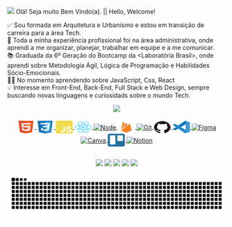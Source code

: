 <img src=https://github.com/TheDudeThatCode/TheDudeThatCode/blob/master/Assets/Hi.gif width="30"> Olá! Seja muito Bem Vindo(a). || Hello, Welcome!

✅ Sou formada em Arquitetura e Urbanismo e estou em transição de carreira para a área Tech.<br>
👜 Toda a minha experiência profissional foi na área administrativa, onde aprendi a me organizar, planejar, trabalhar em equipe e a me comunicar.<br>
📚 Graduada da 6º Geração do Bootcamp da <Laboratória Brasil>, onde aprendi sobre Metodologia Ágil, Lógica de Programação e Habilidades Sócio-Emocionais.<br>
✍🏻 No momento aprendendo sobre JavaScript, Css, React<br>
💡 Interesse em Front-End, Back-End, Full Stack e Web Design, sempre buscando novas linguagens e curiosidads sobre o mundo Tech.

 <div align="center">
  <a href="https://github.com/biancacristinaalves">
  <img height="150em" src="https://github-readme-stats.vercel.app/api/top-langs/?username=biancacristinaalves&layout=compact&langs_count=7&theme=dracula"/>
</div>
<div style="display: inline_block" align="center"><br>
  <img align="center" alt="HTML" height="30" width="40" src="https://raw.githubusercontent.com/devicons/devicon/master/icons/html5/html5-original.svg">
  <img align="center" alt="CSS" height="30" width="40" src="https://raw.githubusercontent.com/devicons/devicon/master/icons/css3/css3-original.svg">
  <img align="center" alt="JavaScript" height="30" width="40" src="https://github.com/devicons/devicon/blob/master/icons/javascript/javascript-plain.svg">
  <img align="center" alt="React" height="30" width="40" src="https://raw.githubusercontent.com/devicons/devicon/master/icons/react/react-original.svg">
  <img align="center" alt="Node" height="30" width="40" src="https://cdn.jsdelivr.net/gh/devicons/devicon/icons/nodejs/nodejs-original.svg">
  <img align="center" alt="Firebase" height="30" width="40" src="https://raw.githubusercontent.com/devicons/devicon/master/icons/firebase/firebase-plain.svg">
  <img align="center" alt="Git" height="30" width="40" src="https://cdn.jsdelivr.net/gh/devicons/devicon/icons/git/git-original.svg">
  <img align="center" alt="GitHub" height="30" width="40" src="https://github.com/devicons/devicon/blob/master/icons/github/github-original.svg">
  <img align="center" alt="VS Code" height="30" width="40" src="https://github.com/devicons/devicon/blob/master/icons/vscode/vscode-original.svg">
  <img align="center" alt="Figma" height="30" width="40" src="https://cdn.jsdelivr.net/gh/devicons/devicon/icons/figma/figma-original.svg">
  <img align="center" alt="Canva" height="30" width="40" src="https://cdn.jsdelivr.net/gh/devicons/devicon/icons/canva/canva-original.svg">
  <img align="center" alt="Trello" height="30" width="40" src="https://github.com/devicons/devicon/blob/master/icons/trello/trello-plain.svg">
  <img align="center" alt="Notion" height="40" width="40" src="https://ik.imagekit.io/llneva6qvex/unnamed-removebg-preview__1__iPIv_JO89nrw.png?updatedAt=1635447249570"> 
</div> 

  ##
 
<div align="center"> 
  <a href="mailto:biancaacristinaalves@gmail.com"><img src="https://img.shields.io/badge/Gmail-D14836?style=for-the-badge&logo=gmail&logoColor=white" target="_blank"></a>
  <a href="https://www.linkedin.com/in/bianca-cristina-alves1" target="_blank"><img src="https://img.shields.io/badge/LinkedIn-0077B5?style=for-the-badge&logo=linkedin&logoColor=white" target="_blank"></a> 
  <a href="https://www.instagram.com/biavizentim/" target="_blank"><img src="https://img.shields.io/badge/Instagram-E4405F?style=for-the-badge&logo=instagram&logoColor=white" target="_blank"></a>
  <a href="https://twitter.com/biavizentim" target="_blank"><img src="https://img.shields.io/badge/Twitter-1DA1F2?style=for-the-badge&logo=twitter&logoColor=white" target="_blank"></a>
  <a href="https://www.codewars.com/users/biancacristinaalves" target="_blank"><img src="https://img.shields.io/badge/Codewars-B1361E?style=for-the-badge&logo=Codewars&logoColor=white" target="_blank"></a>

  ![Snake animation](https://github.com/biancacristinaalves/biancacristinaalves/blob/output/github-contribution-grid-snake.svg)
 
</div>
